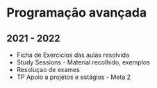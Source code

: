 # Programação avançada 
## 2021 - 2022

- Ficha de Exercicios das aulas resolvida 
- Study Sessions - Material recolhido, exemplos 
- Resoluçao de exames 
- TP Apoio a projetos e estágios - Meta 2